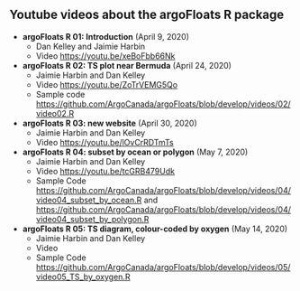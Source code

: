## Youtube videos about the argoFloats R package

* **argoFloats R 01: Introduction** (April 9, 2020)
    - Dan Kelley and Jaimie Harbin
    - Video https://youtu.be/xeBoFbb66Nk
* **argoFloats R 02: TS plot near Bermuda** (April 24, 2020)
    - Jaimie Harbin and Dan Kelley
    - Video https://youtu.be/ZoTrVEMG5Qo
    - Sample code https://github.com/ArgoCanada/argoFloats/blob/develop/videos/02/video02.R
* **argoFloats R 03: new website** (April 30, 2020)
    - Jaimie Harbin and Dan Kelley
    - Video https://youtu.be/lOvCrRDTmTs
* **argoFloats R 04: subset by ocean or polygon** (May 7, 2020)
    - Jaimie Harbin and Dan Kelley
    - Video https://youtu.be/tcGRB479Udk
    - Sample Code https://github.com/ArgoCanada/argoFloats/blob/develop/videos/04/video04_subset_by_ocean.R and https://github.com/ArgoCanada/argoFloats/blob/develop/videos/04/video04_subset_by_polygon.R
* **argoFloats R 05: TS diagram, colour-coded by oxygen** (May 14, 2020)
    - Jaimie Harbin and Dan Kelley
    - Video
    - Sample Code https://github.com/ArgoCanada/argoFloats/blob/develop/videos/05/video05_TS_by_oxygen.R
